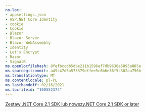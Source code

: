 ```yaml
---
no-loc:
- appsettings.json
- ASP.NET Core Identity
- cookie
- Cookie
- Blazor
- Blazor Server
- Blazor WebAssembly
- Identity
- Let's Encrypt
- Razor
- SignalR
ms.openlocfilehash: 8fefbccdb5dbe211b1596ef7db9638a5893a885e
ms.sourcegitcommit: a49c47d5a573379effee5c6b6e36f5c302aa756b
ms.translationtype: MT
ms.contentlocale: pl-PL
ms.lasthandoff: 02/16/2021
ms.locfileid: "100552374"
---
```

[<span data-ttu-id="69c23-101">Zestaw .NET Core 2.1 SDK lub nowszy</span><span class="sxs-lookup"><span data-stu-id="69c23-101">.NET Core 2.1 SDK or later</span></span>](https://dotnet.microsoft.com/download/dotnet-core)
